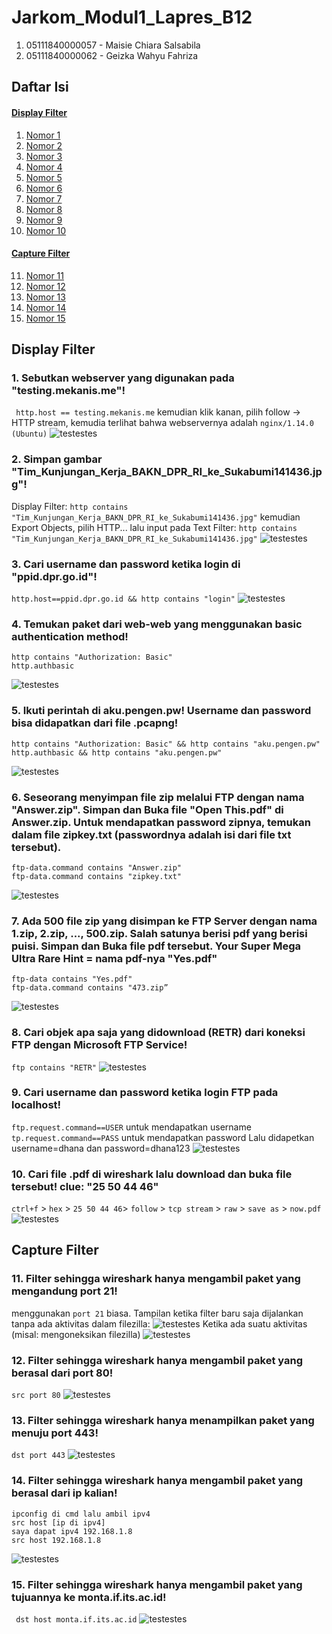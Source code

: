 # Jarkom_Modul1_Lapres_B12

1. 05111840000057 - Maisie Chiara Salsabila
2. 05111840000062 - Geizka Wahyu Fahriza


## Daftar Isi
#### [Display Filter](#df)
  1. [Nomor 1](#1)
  2. [Nomor 2](#2)
  3. [Nomor 3](#3)
  4. [Nomor 4](#4)
  5. [Nomor 5](#5)
  6. [Nomor 6](#6)
  7. [Nomor 7](#7)
  8. [Nomor 8](#8)
  9. [Nomor 9](#9)
  10. [Nomor 10](#10)
#### [Capture Filter](#cf)
  11. [Nomor 11](#11)
  12. [Nomor 12](#12)
  13. [Nomor 13](#13)
  14. [Nomor 14](#14)
  15. [Nomor 15](#15)

<a name="df"></a>
## Display Filter 
<a name="1"></a>
### 1. Sebutkan webserver yang digunakan pada "testing.mekanis.me"!
``` http.host == testing.mekanis.me``` kemudian klik kanan, pilih follow -> HTTP stream, kemudia terlihat bahwa webservernya adalah ```nginx/1.14.0 (Ubuntu)```
![testestes](/modul1/1.png)

<a name="2"></a>
### 2. Simpan gambar "Tim_Kunjungan_Kerja_BAKN_DPR_RI_ke_Sukabumi141436.jpg"!
Display Filter: ```http contains "Tim_Kunjungan_Kerja_BAKN_DPR_RI_ke_Sukabumi141436.jpg"```
kemudian Export Objects, pilih HTTP... lalu input pada Text Filter: ```http contains "Tim_Kunjungan_Kerja_BAKN_DPR_RI_ke_Sukabumi141436.jpg"```
![testestes](/modul1/2.png)

<a name="3"></a>
### 3. Cari username dan password ketika login di "ppid.dpr.go.id"!
```http.host==ppid.dpr.go.id && http contains "login"```
![testestes](/modul1/3.png)

<a name="4"></a>
### 4. Temukan paket dari web-web yang menggunakan basic authentication method!
```
http contains "Authorization: Basic"
http.authbasic
```
![testestes](/modul1/4.png)

<a name="5"></a>
### 5. Ikuti perintah di aku.pengen.pw! Username dan password bisa didapatkan dari file .pcapng!
```
http contains "Authorization: Basic" && http contains "aku.pengen.pw"
http.authbasic && http contains "aku.pengen.pw"
```
![testestes](/modul1/5.png)

<a name="6"></a>
### 6. Seseorang menyimpan file zip melalui FTP dengan nama "Answer.zip". Simpan dan Buka file "Open This.pdf" di Answer.zip. Untuk mendapatkan password zipnya, temukan dalam file zipkey.txt (passwordnya adalah isi dari file txt tersebut).
```
ftp-data.command contains "Answer.zip"
ftp-data.command contains "zipkey.txt"
```
![testestes](/modul1/6.png)

<a name="7"></a>
### 7. Ada 500 file zip yang disimpan ke FTP Server dengan nama 1.zip, 2.zip, ..., 500.zip. Salah satunya berisi pdf yang berisi puisi. Simpan dan Buka file pdf tersebut. Your Super Mega Ultra Rare Hint = nama pdf-nya "Yes.pdf"
```
ftp-data contains "Yes.pdf"
ftp-data.command contains "473.zip”
```
![testestes](/modul1/7.png)

<a name="8"></a>
### 8. Cari objek apa saja yang didownload (RETR) dari koneksi FTP dengan Microsoft FTP Service!
```ftp contains "RETR"```
![testestes](/modul1/8.png)

<a name="9"></a>
### 9. Cari username dan password ketika login FTP pada localhost!
```ftp.request.command==USER``` untuk mendapatkan username
```tp.request.command==PASS``` untuk mendapatkan password
Lalu didapetkan username=dhana dan password=dhana123
![testestes](/modul1/9.png)

<a name="10"></a>
### 10. Cari file .pdf di wireshark lalu download dan buka file tersebut! clue: "25 50 44 46" 
```ctrl+f``` > ```hex``` > ```25 50 44 46```> ```follow``` > ```tcp stream``` > ```raw``` > ```save as``` > ```now.pdf```
![testestes](/modul1/10.png)

<a name="cf"></a>
## Capture Filter

<a name="11"></a>
### 11. Filter sehingga wireshark hanya mengambil paket yang mengandung port 21!
menggunakan ``` port 21 ``` biasa. Tampilan ketika filter baru saja dijalankan tanpa ada aktivitas dalam filezilla:
![testestes](/modul1/11-1.png)
Ketika ada suatu aktivitas (misal: mengoneksikan filezilla)
![testestes](/modul1/11-2.png)

<a name="12"></a>
### 12. Filter sehingga wireshark hanya mengambil paket yang berasal dari port 80!
```src port 80```
![testestes](/modul1/12.png)

<a name="13"></a>
### 13. Filter sehingga wireshark hanya menampilkan paket yang menuju port 443!
```dst port 443```
![testestes](/modul1/13.png)

<a name="14"></a>
### 14. Filter sehingga wireshark hanya mengambil paket yang berasal dari ip kalian!
```
ipconfig di cmd lalu ambil ipv4
src host [ip di ipv4]
saya dapat ipv4 192.168.1.8
src host 192.168.1.8
```
![testestes](/modul1/14.png)

<a name="15"></a>
### 15. Filter sehingga wireshark hanya mengambil paket yang tujuannya ke monta.if.its.ac.id!
``` dst host monta.if.its.ac.id```
![testestes](/modul1/15.png)
